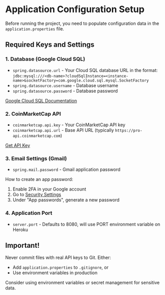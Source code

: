 # Application Configuration Setup

Before running the project, you need to populate configuration data in the `application.properties` file.

## Required Keys and Settings

### 1. Database (Google Cloud SQL)
- `spring.datasource.url` - Your Cloud SQL database URL in the format:  
  `jdbc:mysql:///<db-name>?cloudSqlInstance=<instance-name>&socketFactory=com.google.cloud.sql.mysql.SocketFactory`
- `spring.datasource.username` - Database username
- `spring.datasource.password` - Database password

[Google Cloud SQL Documentation](https://cloud.google.com/sql/docs/mysql/connect-app-engine-standard)

### 2. CoinMarketCap API
- `coinmarketcap.api.key` - Your CoinMarketCap API key
- `coinmarketcap.api.url` - Base API URL (typically `https://pro-api.coinmarketcap.com`)

[Get API Key](https://pro.coinmarketcap.com/signup)

### 3. Email Settings (Gmail)
- `spring.mail.password` - Gmail application password

How to create an app password:
1. Enable 2FA in your Google account
2. Go to [Security Settings](https://myaccount.google.com/security)
3. Under "App passwords", generate a new password

### 4. Application Port
- `server.port` - Defaults to 8080, will use PORT environment variable on Heroku

## Important!
Never commit files with real API keys to Git. Either:
- Add `application.properties` to `.gitignore`, or
- Use environment variables in production

Consider using environment variables or secret management for sensitive data.
